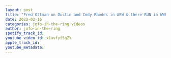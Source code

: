 ```yaml
---
layout: post
title: "Fred Ottman on Dustin and Cody Rhodes in AEW & there RUN in WWE"
date: 2022-02-16
categories: jofo-in-the-ring videos
author: jofo-in-the-ring
spotify_track_id: 
youtube_video_id: x1avfyf5gZY
apple_track_id: 
youtube_metadata: 
---
```

